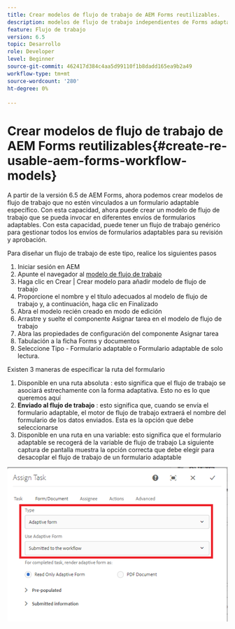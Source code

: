 ```yaml
---
title: Crear modelos de flujo de trabajo de AEM Forms reutilizables.
description: modelos de flujo de trabajo independientes de Forms adaptable.
feature: Flujo de trabajo
version: 6.5
topic: Desarrollo
role: Developer
level: Beginner
source-git-commit: 462417d384c4aa5d99110f1b8dadd165ea9b2a49
workflow-type: tm+mt
source-wordcount: '280'
ht-degree: 0%

---
```



# Crear modelos de flujo de trabajo de AEM Forms reutilizables{#create-re-usable-aem-forms-workflow-models}

A partir de la versión 6.5 de AEM Forms, ahora podemos crear modelos de flujo de trabajo que no estén vinculados a un formulario adaptable específico. Con esta capacidad, ahora puede crear un modelo de flujo de trabajo que se pueda invocar en diferentes envíos de formularios adaptables. Con esta capacidad, puede tener un flujo de trabajo genérico para gestionar todos los envíos de formularios adaptables para su revisión y aprobación.

Para diseñar un flujo de trabajo de este tipo, realice los siguientes pasos

1. Iniciar sesión en AEM
1. Apunte el navegador al [modelo de flujo de trabajo](http://localhost:4502/libs/cq/workflow/admin/console/content/models.html)
1. Haga clic en Crear | Crear modelo para añadir modelo de flujo de trabajo
1. Proporcione el nombre y el título adecuados al modelo de flujo de trabajo y, a continuación, haga clic en Finalizado
1. Abra el modelo recién creado en modo de edición
1. Arrastre y suelte el componente Asignar tarea en el modelo de flujo de trabajo
1. Abra las propiedades de configuración del componente Asignar tarea
1. Tabulación a la ficha Forms y documentos
1. Seleccione Tipo - Formulario adaptable o Formulario adaptable de solo lectura.

Existen 3 maneras de especificar la ruta del formulario

1. Disponible en una ruta absoluta : esto significa que el flujo de trabajo se asociará estrechamente con la forma adaptativa. Esto no es lo que queremos aquí
1. **Enviado al flujo de trabajo** : esto significa que, cuando se envía el formulario adaptable, el motor de flujo de trabajo extraerá el nombre del formulario de los datos enviados. Esta es la opción que debe seleccionarse
1. Disponible en una ruta en una variable: esto significa que el formulario adaptable se recogerá de la variable de flujo de trabajo
La siguiente captura de pantalla muestra la opción correcta que debe elegir para desacoplar el flujo de trabajo de un formulario adaptable

![modelo de flujo de trabajo](assets/workflomodel.PNG)